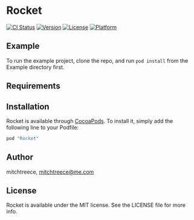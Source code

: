 # Rocket

[![CI Status](http://img.shields.io/travis/mitchtreece/Rocket.svg?style=flat)](https://travis-ci.org/mitchtreece/Rocket)
[![Version](https://img.shields.io/cocoapods/v/Rocket.svg?style=flat)](http://cocoapods.org/pods/Rocket)
[![License](https://img.shields.io/cocoapods/l/Rocket.svg?style=flat)](http://cocoapods.org/pods/Rocket)
[![Platform](https://img.shields.io/cocoapods/p/Rocket.svg?style=flat)](http://cocoapods.org/pods/Rocket)

## Example

To run the example project, clone the repo, and run `pod install` from the Example directory first.

## Requirements

## Installation

Rocket is available through [CocoaPods](http://cocoapods.org). To install
it, simply add the following line to your Podfile:

```ruby
pod "Rocket"
```

## Author

mitchtreece, mitchtreece@me.com

## License

Rocket is available under the MIT license. See the LICENSE file for more info.
